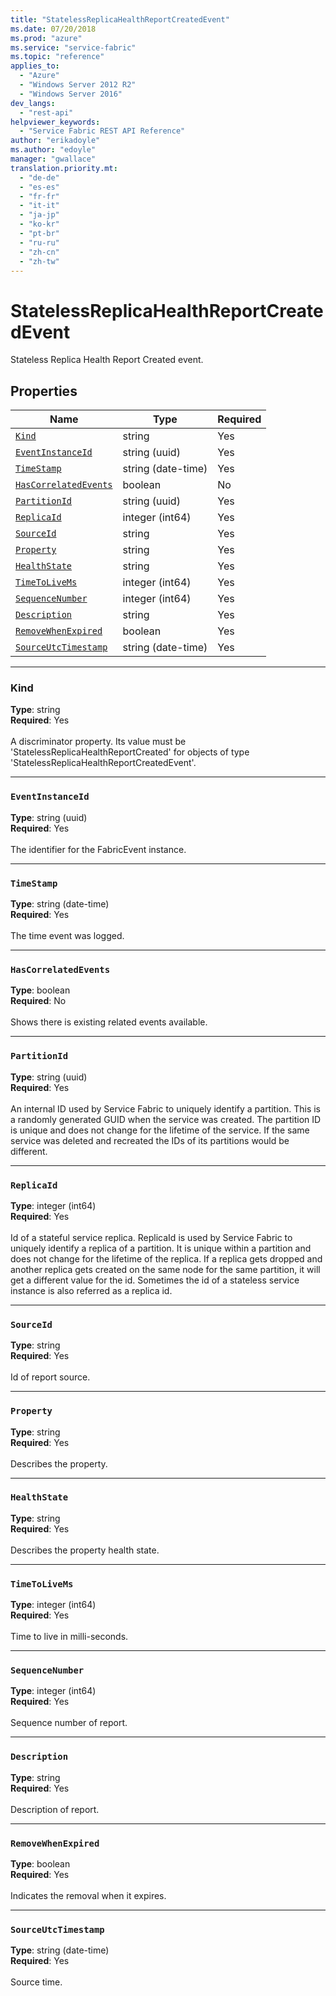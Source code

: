 ```yaml
---
title: "StatelessReplicaHealthReportCreatedEvent"
ms.date: 07/20/2018
ms.prod: "azure"
ms.service: "service-fabric"
ms.topic: "reference"
applies_to: 
  - "Azure"
  - "Windows Server 2012 R2"
  - "Windows Server 2016"
dev_langs: 
  - "rest-api"
helpviewer_keywords: 
  - "Service Fabric REST API Reference"
author: "erikadoyle"
ms.author: "edoyle"
manager: "gwallace"
translation.priority.mt: 
  - "de-de"
  - "es-es"
  - "fr-fr"
  - "it-it"
  - "ja-jp"
  - "ko-kr"
  - "pt-br"
  - "ru-ru"
  - "zh-cn"
  - "zh-tw"
---
```

# StatelessReplicaHealthReportCreatedEvent

Stateless Replica Health Report Created event.

## Properties
| Name | Type | Required |
| --- | --- | --- |
| [`Kind`](#kind) | string | Yes |
| [`EventInstanceId`](#eventinstanceid) | string (uuid) | Yes |
| [`TimeStamp`](#timestamp) | string (date-time) | Yes |
| [`HasCorrelatedEvents`](#hascorrelatedevents) | boolean | No |
| [`PartitionId`](#partitionid) | string (uuid) | Yes |
| [`ReplicaId`](#replicaid) | integer (int64) | Yes |
| [`SourceId`](#sourceid) | string | Yes |
| [`Property`](#property) | string | Yes |
| [`HealthState`](#healthstate) | string | Yes |
| [`TimeToLiveMs`](#timetolivems) | integer (int64) | Yes |
| [`SequenceNumber`](#sequencenumber) | integer (int64) | Yes |
| [`Description`](#description) | string | Yes |
| [`RemoveWhenExpired`](#removewhenexpired) | boolean | Yes |
| [`SourceUtcTimestamp`](#sourceutctimestamp) | string (date-time) | Yes |

____
### Kind
__Type__: string <br/>
__Required__: Yes <br/>
<br/>
A discriminator property. Its value must be 'StatelessReplicaHealthReportCreated' for objects of type 'StatelessReplicaHealthReportCreatedEvent'.

____
### `EventInstanceId`
__Type__: string (uuid) <br/>
__Required__: Yes<br/>
<br/>
The identifier for the FabricEvent instance.

____
### `TimeStamp`
__Type__: string (date-time) <br/>
__Required__: Yes<br/>
<br/>
The time event was logged.

____
### `HasCorrelatedEvents`
__Type__: boolean <br/>
__Required__: No<br/>
<br/>
Shows there is existing related events available.

____
### `PartitionId`
__Type__: string (uuid) <br/>
__Required__: Yes<br/>
<br/>
An internal ID used by Service Fabric to uniquely identify a partition. This is a randomly generated GUID when the service was created. The partition ID is unique and does not change for the lifetime of the service. If the same service was deleted and recreated the IDs of its partitions would be different.

____
### `ReplicaId`
__Type__: integer (int64) <br/>
__Required__: Yes<br/>
<br/>
Id of a stateful service replica. ReplicaId is used by Service Fabric to uniquely identify a replica of a partition. It is unique within a partition and does not change for the lifetime of the replica. If a replica gets dropped and another replica gets created on the same node for the same partition, it will get a different value for the id. Sometimes the id of a stateless service instance is also referred as a replica id.

____
### `SourceId`
__Type__: string <br/>
__Required__: Yes<br/>
<br/>
Id of report source.

____
### `Property`
__Type__: string <br/>
__Required__: Yes<br/>
<br/>
Describes the property.

____
### `HealthState`
__Type__: string <br/>
__Required__: Yes<br/>
<br/>
Describes the property health state.

____
### `TimeToLiveMs`
__Type__: integer (int64) <br/>
__Required__: Yes<br/>
<br/>
Time to live in milli-seconds.

____
### `SequenceNumber`
__Type__: integer (int64) <br/>
__Required__: Yes<br/>
<br/>
Sequence number of report.

____
### `Description`
__Type__: string <br/>
__Required__: Yes<br/>
<br/>
Description of report.

____
### `RemoveWhenExpired`
__Type__: boolean <br/>
__Required__: Yes<br/>
<br/>
Indicates the removal when it expires.

____
### `SourceUtcTimestamp`
__Type__: string (date-time) <br/>
__Required__: Yes<br/>
<br/>
Source time.
